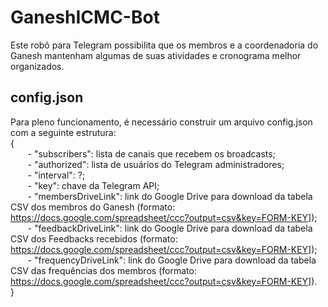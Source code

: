 # GaneshICMC-Bot
Este robô para Telegram possibilita que os membros e a coordenadoria do Ganesh mantenham algumas de suas atividades e cronograma melhor organizados.

## config.json
Para pleno funcionamento, é necessário construir um arquivo config.json com a seguinte estrutura: <br>
{ <br>
&nbsp;&nbsp;&nbsp;&nbsp;&nbsp;&nbsp;	- "subscribers": lista de canais que recebem os broadcasts; <br>
&nbsp;&nbsp;&nbsp;&nbsp;&nbsp;&nbsp;	- "authorized": lista de usuários do Telegram administradores; <br>
&nbsp;&nbsp;&nbsp;&nbsp;&nbsp;&nbsp;	- "interval": ?; <br>
&nbsp;&nbsp;&nbsp;&nbsp;&nbsp;&nbsp;	- "key": chave da Telegram API; <br>
&nbsp;&nbsp;&nbsp;&nbsp;&nbsp;&nbsp;	- "membersDriveLink": link do Google Drive para download da tabela CSV dos membros do Ganesh (formato: https://docs.google.com/spreadsheet/ccc?output=csv&key=FORM-KEY]); <br>
&nbsp;&nbsp;&nbsp;&nbsp;&nbsp;&nbsp;	- "feedbackDriveLink": link do Google Drive para download da tabela CSV dos Feedbacks recebidos (formato: https://docs.google.com/spreadsheet/ccc?output=csv&key=FORM-KEY]); <br>
&nbsp;&nbsp;&nbsp;&nbsp;&nbsp;&nbsp;	- "frequencyDriveLink": link do Google Drive para download da tabela CSV das frequências dos membros (formato: https://docs.google.com/spreadsheet/ccc?output=csv&key=FORM-KEY]). <br>
}
